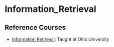 # Information_Retrieval


## Reference Courses
* [Information Retrieval](http://ace.cs.ohio.edu/~razvan/courses/ir6860/index.html): Taught at Ohio University
